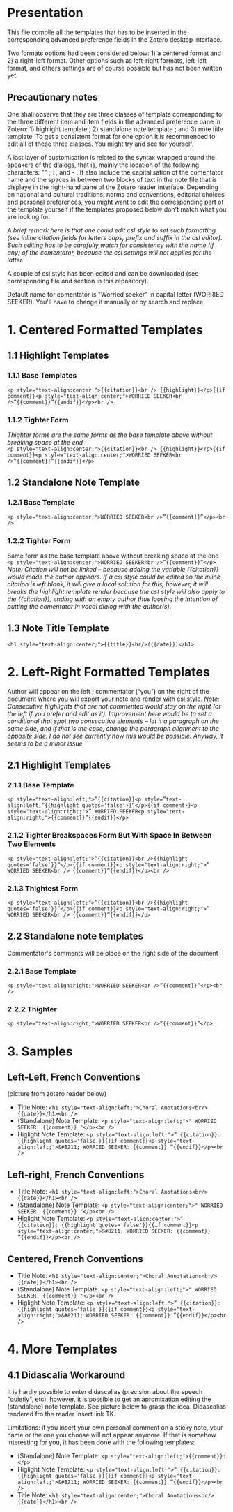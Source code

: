 # Presentation
This file compile all the templates that has to be inserted in the corresponding advanced preference fields in the Zotero desktop interface.
  
<p>Two formats options had been considered below: 1) a centered format and 2) a right-left format.
Other options such as left-right formats, left-left format, and others settings are of course possible but has not been written yet.</p>

## Precautionary notes
<p>One shall observe that they are three classes of template corresponding to the three different item and item fields in the advanced preference pane in Zotero:
1) highlight template ; 2) standalone note template ; and 3) note title template. To get a consistent format for one option it is recommended to edit all of these three classes. You might try and see for yourself.

A last layer of customisation is related to the syntax wrapped around the speakers of the dialogs, that is, mainly the location of the following characters: "" ; : ; and - . It also include the capitalisation of the comentator name and the spaces in between two blocks of text in the note file that is displaye in the right-hand pane of the Zotero reader interface. Depending on national and cultural traditions, norms and conventions, editorial choices and personal preferences, you might want to edit the corresponding part of the template yourself if the templates proposed below don't match what you are looking for.

<i>A brief remark here is that one could edit csl style to set such formatting (see inline citation fields for letters caps, prefix and suffix in the csl editor). Such editing has to be carefully watch for consistency with the name (if any) of the comentaror, because the csl settings will not applies for the latter.</i>

A couple of csl style has been edited and can be downloaded (see corresponding file and section in this repository).

Default name for comentator is "Worried seeker" in capital letter (WORRIED SEEKER). You'll have to change it manually or by search and replace.

# 1. Centered Formatted Templates
## 1.1 Highlight Templates
### 1.1.1 Base Templates
```<p style="text-align:center;">{{citation}}<br /> {{highlight}}</p>{{if comment}}<p style="text-align:center;">WORRIED SEEKER<br />”{{comment}}”{{endif}}</p><br />```
### 1.1.2 Tighter Form
<i>Thighter forms are the same forms as the base template above without breaking space at the end</i><br />
```<p style="text-align:center;">{{citation}}<br /> {{highlight}}</p>{{if comment}}<p style="text-align:center;">WORRIED SEEKER<br />”{{comment}}”{{endif}}</p>```
## 1.2 Standalone Note Template
### 1.2.1 Base Template
```<p style="text-align:center;">WORRIED SEEKER<br />”{{comment}}”</p><br />```
### 1.2.2 Tighter Form
Same form as the base template above without breaking space at the end <br />
```<p style="text-align:center;">WORRIED SEEKER<br />”{{comment}}”</p>```<br />
<i>Note: Citation will not be linked – because adding the variable {{citation}} would made the author appears. If a csl style could be edited so the inline citation is left blank, it will give a local solution for this, however, it will breaks the highlight template render because the cst style will also apply to the {{citation}}, ending with an empty author thus loosing the intention of putting the comentator in vocal dialog with the author(s).</i>
## 1.3 Note Title Template
```<h1 style="text-align:center;">{{title}}<br/>({{date}})</h1>```


# 2. Left-Right Formatted Templates
Author will appear on the left ; commentator (“you”) on the right of the document where you will export your note and render with csl style.
<i>Note: Consecutive highlights that are not commented would stay on the right (or the left if you prefer and edit as it). Improvement here would be to set a conditional that spot two consecutive elements – let it a paragraph on the same side, and if that is the case, change the paragraph alignment to the opposite side. I do not see currently how this would be possible. Anyway, it seems to be a minor issue.</i>
## 2.1 Highlight Templates
### 2.1.1 Base Template
```<p style="text-align:left;">”{{citation}}<p style=”text-align:left;”{{highlight quotes='false'}}”</p>{{if comment}}<p style="text-align:right;">” WORRIED SEEKER<p style="text-align:right;">{{comment}}”{{endif}}</p>```
### 2.1.2 Tighter Breakspaces Form But With Space In Between Two Elements
```<p style="text-align:left;">”{{citation}}<br />{{highlight quotes='false'}}”</p>{{if comment}}<p style="text-align:right;">” WORRIED SEEKER<br /> {{comment}}”{{endif}}</p><br />```
### 2.1.3 Thightest Form
```<p style="text-align:left;">”{{citation}}<br />{{highlight quotes='false'}}”</p>{{if comment}}<p style="text-align:right;">” WORRIED SEEKER<br /> {{comment}}”{{endif}}</p>```

## 2.2 Standalone note templates
Commentator's comments will be place on the right side of the document
### 2.2.1 Base Template
```<p style="text-align:right;">WORRIED SEEKER<br />”{{comment}}”</p><br />```
### 2.2.2 Thighter
```<p style="text-align:right;">WORRIED SEEKER<br />”{{comment}}”</p>```


# 3. Samples
## Left-Left, French Conventions
(picture from zotero reader below)
* Title Note: ```<h1 style="text-align:left;">Choral Anotations<br/>{{date}}</h1><br />```
* (Standalone) Note Template: ```<p style="text-align:left;">" WORRIED SEEKER: {{comment}} "</p><br />``` <br />
* Higlight Note Template: ```<p style="text-align:left;">” {{citation}}: {{highlight quotes='false'}}{{if comment}}<p style="text-align:left;">&#8211; WORRIED SEEKER: {{comment}} ”{{endif}}</p><br />``` <br />

## Left-right, French Conventions
* Title Note: ```<h1 style="text-align:left;">Choral Anotations<br/>{{date}}</h1><br />```
* (Standalone) Note Template: ```<p style="text-align:center;">" WORRIED SEEKER: {{comment}} "</p><br />``` <br />
* Higlight Note Template: ```<p style="text-align:center;">” {{citation}}: {{highlight quotes='false'}}{{if comment}}<p style="text-align:center;">&#8211; WORRIED SEEKER: {{comment}} ”{{endif}}</p><br />``` <br />

## Centered, French Conventions
* Title Note: ```<h1 style="text-align:center;">Choral Annotations<br/>{{date}}</h1><br />```
* (Standalone) Note Template: ```<p style="text-align:left;">" WORRIED SEEKER: {{comment}} "</p><br />``` <br />
* Higlight Note Template: ```<p style="text-align:left;">” {{citation}}: {{highlight quotes='false'}}{{if comment}}<p style="text-align:right;">&#8211; WORRIED SEEKER: {{comment}} ”{{endif}}</p><br />``` <br />


# 4. More Templates

## 4.1 Didascalia Workaround
It is hardly possible to enter didascalias (precision about the speech "quietly", etc), however, it is possible to get an apromixation editing the (standalone) note template. See picture below to grasp the idea.
Didascalias rendered fro the reader insert link TK.

Limitations: if you insert your own personal comment on a sticky note, your name or the one you choose will not appear anymore.
If that is somehow interesting for you, it has been done with the following templates:<br />
* (Standalone) Note Template: ```<p style="text-align:left;">{{comment}}:</p>``` <br />
* Higlight Note Template: ```<p style="text-align:left;">” {{citation}}: {{highlight quotes='false'}}{{if comment}}<p style="text-align:left;">&#8211; WORRIED SEEKER: {{comment}} ”{{endif}}</p><br />``` <br />
* Title Note: ```<h1 style="text-align:center;">Choral Anotations<br/>{{date}}</h1><br />```






